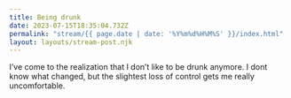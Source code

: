 ```yaml
---
title: Being drunk
date: 2023-07-15T18:35:04.732Z
permalink: "stream/{{ page.date | date: '%Y%m%d%H%M%S' }}/index.html"
layout: layouts/stream-post.njk
---
```

I’ve come to the realization that I don’t like to be drunk anymore. I dont know what changed, but the slightest loss of control gets me really uncomfortable.